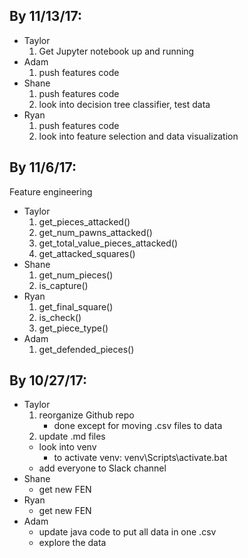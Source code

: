 ## By 11/13/17:
- Taylor
    1. Get Jupyter notebook up and running
- Adam
    1. push features code
- Shane
    1. push features code
    1. look into decision tree classifier, test data
- Ryan
    1. push features code
    1. look into feature selection and data visualization

## By 11/6/17:
Feature engineering
- Taylor
    1. get_pieces_attacked()
    1. get_num_pawns_attacked()
    1. get_total_value_pieces_attacked()
    1. get_attacked_squares()
- Shane
    1. get_num_pieces()
    1. is_capture()
- Ryan
    1. get_final_square()
    1. is_check()
    1. get_piece_type()
- Adam
    1. get_defended_pieces()
## By 10/27/17:
- Taylor
    1. reorganize Github repo
        - done except for moving .csv files to data
    1. update .md files
    * look into venv
        - to activate venv: venv\Scripts\activate.bat
    * add everyone to Slack channel
- Shane
    - get new FEN
- Ryan
    - get new FEN
- Adam
    - update java code to put all data in one .csv
    - explore the data